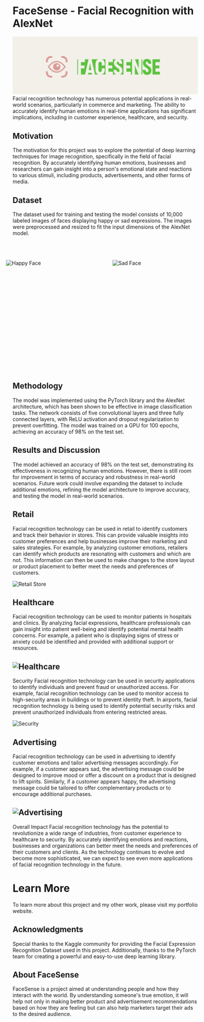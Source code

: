 # FaceSense - Facial Recognition with AlexNet
<img src="images/FaceSense.png" alt="FaceSense logo">
Facial recognition technology has numerous potential applications in real-world scenarios, particularly in commerce and marketing. The ability to accurately identify human emotions in real-time applications has significant implications, including in customer experience, healthcare, and security.

## Motivation
The motivation for this project was to explore the potential of deep learning techniques for image recognition, specifically in the field of facial recognition. By accurately identifying human emotions, businesses and researchers can gain insight into a person's emotional state and reactions to various stimuli, including products, advertisements, and other forms of media.

## Dataset
The dataset used for training and testing the model consists of 10,000 labeled images of faces displaying happy or sad expressions. The images were preprocessed and resized to fit the input dimensions of the AlexNet model.

<div style="display:flex; justify-content:center; align-items:center; padding: 50px; margin: 0 auto;">
  <img src="images/happy_face.jpg" alt="Happy Face" width="250" height="250" style="padding: 0px 20px;">
  <img src="images/sad_face.jpg" alt="Sad Face" width="250" height="250" style="padding: 0px 20px;">
</div>

## Methodology
The model was implemented using the PyTorch library and the AlexNet architecture, which has been shown to be effective in image classification tasks. The network consists of five convolutional layers and three fully connected layers, with ReLU activation and dropout regularization to prevent overfitting. The model was trained on a GPU for 100 epochs, achieving an accuracy of 98% on the test set.

## Results and Discussion
The model achieved an accuracy of 98% on the test set, demonstrating its effectiveness in recognizing human emotions. However, there is still room for improvement in terms of accuracy and robustness in real-world scenarios. Future work could involve expanding the dataset to include additional emotions, refining the model architecture to improve accuracy, and testing the model in real-world scenarios.

## Retail
Facial recognition technology can be used in retail to identify customers and track their behavior in stores. This can provide valuable insights into customer preferences and help businesses improve their marketing and sales strategies. For example, by analyzing customer emotions, retailers can identify which products are resonating with customers and which are not. This information can then be used to make changes to the store layout or product placement to better meet the needs and preferences of customers.

<img src="https://gigasource.b-cdn.net/wp-content/uploads/2020/03/face-recognition-in-retail-store.jpg" alt="Retail Store">

## Healthcare
Facial recognition technology can be used to monitor patients in hospitals and clinics. By analyzing facial expressions, healthcare professionals can gain insight into patient well-being and identify potential mental health concerns. For example, a patient who is displaying signs of stress or anxiety could be identified and provided with additional support or resources.

## <img src="images/healthcare.jpg" alt="Healthcare">

Security
Facial recognition technology can be used in security applications to identify individuals and prevent fraud or unauthorized access. For example, facial recognition technology can be used to monitor access to high-security areas in buildings or to prevent identity theft. In airports, facial recognition technology is being used to identify potential security risks and prevent unauthorized individuals from entering restricted areas.

<img src="images/security.jpg" alt="Security">

## Advertising
Facial recognition technology can be used in advertising to identify customer emotions and tailor advertising messages accordingly. For example, if a customer appears sad, the advertising message could be designed to improve mood or offer a discount on a product that is designed to lift spirits. Similarly, if a customer appears happy, the advertising message could be tailored to offer complementary products or to encourage additional purchases.

## <img src="images/advertising.jpg" alt="Advertising">
Overall Impact
Facial recognition technology has the potential to revolutionize a wide range of industries, from customer experience to healthcare to security. By accurately identifying emotions and reactions, businesses and organizations can better meet the needs and preferences of their customers and clients. As the technology continues to evolve and become more sophisticated, we can expect to see even more applications of facial recognition technology in the future.

# Learn More
To learn more about this project and my other work, please visit my portfolio website.

## Acknowledgments
Special thanks to the Kaggle community for providing the Facial Expression Recognition Dataset used in this project. Additionally, thanks to the PyTorch team for creating a powerful and easy-to-use deep learning library.

## About FaceSense
FaceSense is a project aimed at understanding people and how they interact with the world. By understanding someone's true emotion, it will help not only in making better product and advertisement recommendations based on how they are feeling but can also help marketers target their ads to the desired audience.

